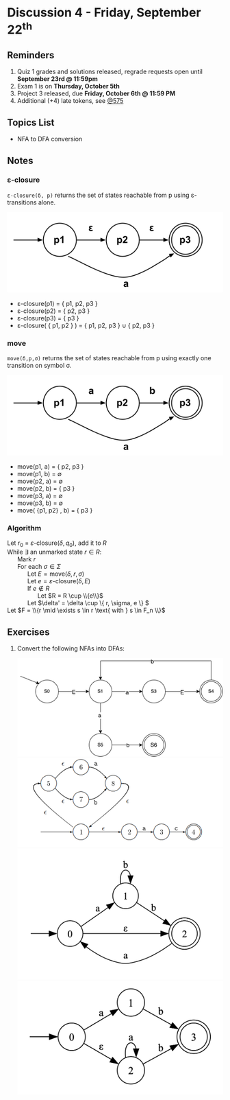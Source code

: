 # Discussion 4 - Friday, September 22<sup>th</sup>

## Reminders

1. Quiz 1 grades and solutions released, regrade requests open until **September 23rd @ 11:59pm**
1. Exam 1 is on **Thursday, October 5th**
1. Project 3 released, due **Friday, October 6th @ 11:59 PM**
1. Additional (+4) late tokens, see [@575](https://piazza.com/class/lkimk0rc39wfi/post/575)

## Topics List

- NFA to DFA conversion

## Notes

### ε-closure

`ε-closure(δ, p)` returns the set of states reachable from p using ε-transitions alone.

![nfa-e-closure](src/nfa-e-closure.png)

- ε-closure(p1) = { p1, p2, p3 }
- ε-closure(p2) = { p2, p3 }
- ε-closure(p3) = { p3 }
- ε-closure( { p1, p2 } ) = { p1, p2, p3 } ∪ { p2, p3 }

### move

`move(δ,p,σ)` returns the set of states reachable from p using exactly one transition on symbol σ.

![nfa-move](src/nfa-move.png)

- move(p1, a) = { p2, p3 }
- move(p1, b) = ∅
- move(p2, a) = ∅
- move(p2, b) = { p3 }
- move(p3, a) = ∅
- move(p3, b) = ∅
- move( {p1, p2} , b) = { p3 }

### Algorithm

Let $r_0$ = $\varepsilon\text{-closure}(\delta, q_0)$, add it to $R$\
While $\exists$ an unmarked state $r \in R$:\
&nbsp;&nbsp;&nbsp;&nbsp;&nbsp;&nbsp;Mark $r$\
&nbsp;&nbsp;&nbsp;&nbsp;&nbsp;&nbsp;For each $\sigma \in \Sigma$\
&nbsp;&nbsp;&nbsp;&nbsp;&nbsp;&nbsp;&nbsp;&nbsp;&nbsp;&nbsp;&nbsp;&nbsp;Let $E = \text{move}(\delta, r, \sigma)$\
&nbsp;&nbsp;&nbsp;&nbsp;&nbsp;&nbsp;&nbsp;&nbsp;&nbsp;&nbsp;&nbsp;&nbsp;Let $e = \varepsilon\text{-closure}(\delta, E)$\
&nbsp;&nbsp;&nbsp;&nbsp;&nbsp;&nbsp;&nbsp;&nbsp;&nbsp;&nbsp;&nbsp;&nbsp;If $e \notin R$\
&nbsp;&nbsp;&nbsp;&nbsp;&nbsp;&nbsp;&nbsp;&nbsp;&nbsp;&nbsp;&nbsp;&nbsp;&nbsp;&nbsp;&nbsp;&nbsp;&nbsp;&nbsp;Let $R = R \cup \\{e\\}$\
&nbsp;&nbsp;&nbsp;&nbsp;&nbsp;&nbsp;&nbsp;&nbsp;&nbsp;&nbsp;&nbsp;&nbsp;Let $\delta' = \delta \cup \\{ r, \sigma, e \\} $\
Let $F = \\{r \mid \exists s \in r \text{ with } s \in F_n \\}$

## Exercises

1. Convert the following NFAs into DFAs:

   ![nfa1](src/nfa1.png)
   ![nfa2](src/nfa2.png)
   ![nfa3](src/nfa3.png)
   ![nfa4](src/nfa4.png)

